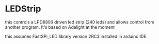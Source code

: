 LEDStrip
========

this controls a LPD8806 driven led strip (240 leds) and allows control from another program.
It's based on Adalight at the moment

this assumes FastSPI_LED library version 2RC3 installed in arduino IDE